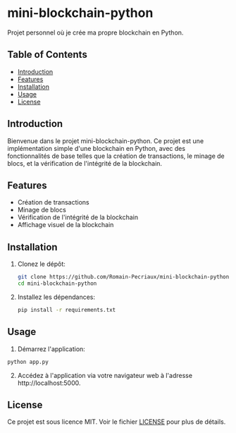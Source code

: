 # mini-blockchain-python

Projet personnel où je crée ma propre blockchain en Python.

## Table of Contents
- [Introduction](#introduction)
- [Features](#features)
- [Installation](#installation)
- [Usage](#usage)
- [License](#license)

## Introduction
Bienvenue dans le projet mini-blockchain-python. Ce projet est une implémentation simple d'une blockchain en Python, avec des fonctionnalités de base telles que la création de transactions, le minage de blocs, et la vérification de l'intégrité de la blockchain.

## Features
- Création de transactions
- Minage de blocs
- Vérification de l'intégrité de la blockchain
- Affichage visuel de la blockchain

## Installation
1. Clonez le dépôt:
   ```bash
   git clone https://github.com/Romain-Pecriaux/mini-blockchain-python.git
   cd mini-blockchain-python
   ```
2. Installez les dépendances:
    ```bash
    pip install -r requirements.txt
    ```

## Usage
1. Démarrez l'application:
```bash
python app.py
```
2. Accédez à l'application via votre navigateur web à l'adresse http://localhost:5000.

## License
Ce projet est sous licence MIT. Voir le fichier [LICENSE](LICENSE) pour plus de détails.